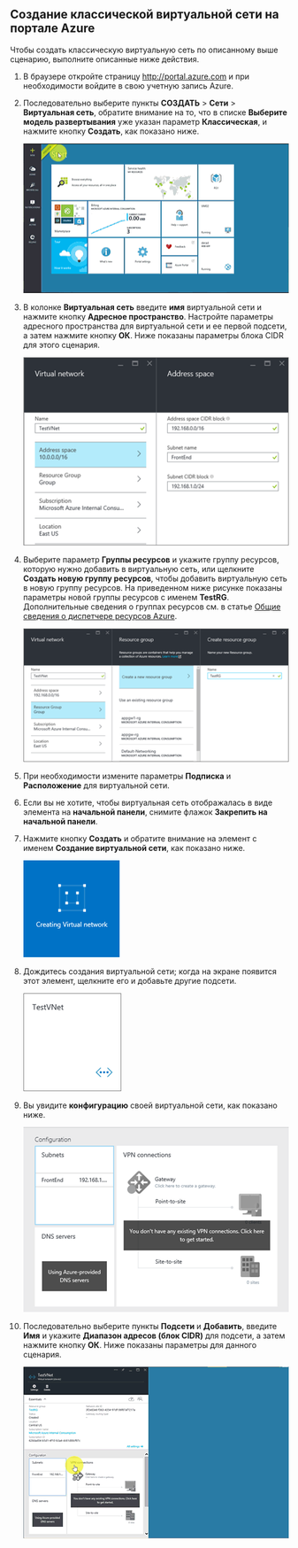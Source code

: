 ## Создание классической виртуальной сети на портале Azure

Чтобы создать классическую виртуальную сеть по описанному выше сценарию, выполните описанные ниже действия.

1. В браузере откройте страницу http://portal.azure.com и при необходимости войдите в свою учетную запись Azure.
2. Последовательно выберите пункты **СОЗДАТЬ** > **Сети** > **Виртуальная сеть**, обратите внимание на то, что в списке **Выберите модель развертывания** уже указан параметр **Классическая**, и нажмите кнопку **Создать**, как показано ниже.

	![Создание виртуальной сети на портале Azure](./media/virtual-networks-create-vnet-classic-pportal-include/vnet-create-pportal-figure1.gif)

3. В колонке **Виртуальная сеть** введите **имя** виртуальной сети и нажмите кнопку **Адресное пространство**. Настройте параметры адресного пространства для виртуальной сети и ее первой подсети, а затем нажмите кнопку **ОК**. Ниже показаны параметры блока CIDR для этого сценария.

	![Колонка адресного пространства](./media/virtual-networks-create-vnet-classic-pportal-include/vnet-create-pportal-figure2.png)

4. Выберите параметр **Группы ресурсов** и укажите группу ресурсов, которую нужно добавить в виртуальную сеть, или щелкните **Создать новую группу ресурсов**, чтобы добавить виртуальную сеть в новую группу ресурсов. На приведенном ниже рисунке показаны параметры новой группы ресурсов с именем **TestRG**. Дополнительные сведения о группах ресурсов см. в статье [Общие сведения о диспетчере ресурсов Azure](../articles/virtual-network/resource-group-overview.md/#resource-groups).

	![Колонка создания группы ресурсов](./media/virtual-networks-create-vnet-classic-pportal-include/vnet-create-pportal-figure3.png)

5. При необходимости измените параметры **Подписка** и **Расположение** для виртуальной сети.

6. Если вы не хотите, чтобы виртуальная сеть отображалась в виде элемента на **начальной панели**, снимите флажок **Закрепить на начальной панели**.

7. Нажмите кнопку **Создать** и обратите внимание на элемент с именем **Создание виртуальной сети**, как показано ниже.

	![Создание виртуальной сети в портале](./media/virtual-networks-create-vnet-classic-pportal-include/vnet-create-pportal-figure4.png)

8. Дождитесь создания виртуальной сети; когда на экране появится этот элемент, щелкните его и добавьте другие подсети.

	![Создание виртуальной сети в портале](./media/virtual-networks-create-vnet-classic-pportal-include/vnet-create-pportal-figure5.png)

9. Вы увидите **конфигурацию** своей виртуальной сети, как показано ниже.

	![Создание виртуальной сети в портале](./media/virtual-networks-create-vnet-classic-pportal-include/vnet-create-pportal-figure6.png)

10. Последовательно выберите пункты **Подсети** и **Добавить**, введите **Имя** и укажите **Диапазон адресов (блок CIDR)** для подсети, а затем нажмите кнопку **ОК**. Ниже показаны параметры для данного сценария.

	![Создание виртуальной сети на портале Azure](./media/virtual-networks-create-vnet-classic-pportal-include/vnet-create-pportal-figure7.gif)

<!---HONumber=AcomDC_0323_2016-->